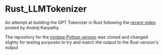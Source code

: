 # Rust_LLMTokenizer
An attempt at building the GPT Tokenizer in Rust following the [recent video](https://youtu.be/zduSFxRajkE?si=51_A1ar3nlcD2wBi) posted by Andrej Karpathy

The repository for the [minbpe Python version](https://github.com/karpathy/minbpe) was cloned and changed slighty for testing purposes to try and match the output to the Rust version's output